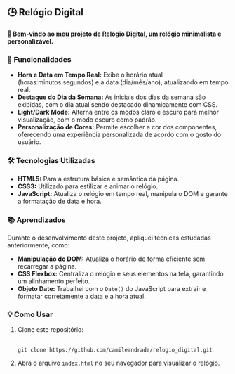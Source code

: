 <h2>🕒 Relógio Digital</h2>
<h4>👋 Bem-vindo ao meu projeto de Relógio Digital, um relógio minimalista e personalizável.</h4>

<h3>🚀 Funcionalidades</h3>
<ul>
  <li><strong>Hora e Data em Tempo Real:</strong> Exibe o horário atual (horas:minutos:segundos) e a data (dia/mês/ano), atualizando em tempo real.</li>
  <li><strong>Destaque do Dia da Semana:</strong> As iniciais dos dias da semana são exibidas, com o dia atual sendo destacado dinamicamente com CSS.</li>
  <li><strong>Light/Dark Mode:</strong> Alterna entre os modos claro e escuro para melhor visualização, com o modo escuro como padrão.</li>
  <li><strong>Personalização de Cores:</strong> Permite escolher a cor dos componentes, oferecendo uma experiência personalizada de acordo com o gosto do usuário.</li>
</ul>

<h3>🛠 Tecnologias Utilizadas</h3>
<ul>
  <li><strong>HTML5:</strong> Para a estrutura básica e semântica da página.</li>
  <li><strong>CSS3:</strong> Utilizado para estilizar e animar o relógio.</li>
  <li><strong>JavaScript:</strong> Atualiza o relógio em tempo real, manipula o DOM e garante a formatação de data e hora.</li>
</ul>

<h3>📚 Aprendizados</h3>
<p>Durante o desenvolvimento deste projeto, apliquei técnicas estudadas anteriormente, como:</p>
<ul>
  <li><strong>Manipulação do DOM:</strong> Atualiza o horário de forma eficiente sem recarregar a página.</li>
  <li><strong>CSS Flexbox:</strong> Centraliza o relógio e seus elementos na tela, garantindo um alinhamento perfeito.</li>
  <li><strong>Objeto Date:</strong> Trabalhei com o <code>Date()</code> do JavaScript para extrair e formatar corretamente a data e a hora atual.</li>
</ul>

<h3>💡 Como Usar</h3>
<ol>
  <li>Clone este repositório:</li>
  <br>
  <pre><code>git clone https://github.com/camileandrade/relogio_digital.git</code></pre>
  <li>Abra o arquivo <code>index.html</code> no seu navegador para visualizar o relógio.</li>
</ol>


